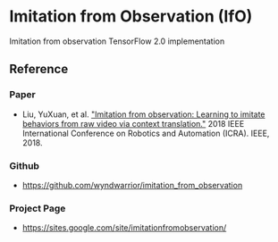 # Imitation from Observation (IfO)
Imitation from observation TensorFlow 2.0 implementation

## Reference
### Paper
- Liu, YuXuan, et al. ["Imitation from observation: Learning to imitate behaviors from raw video via context translation."](https://arxiv.org/pdf/1707.03374.pdf) 2018 IEEE International Conference on Robotics and Automation (ICRA). IEEE, 2018.
### Github
- https://github.com/wyndwarrior/imitation_from_observation
### Project Page
- https://sites.google.com/site/imitationfromobservation/